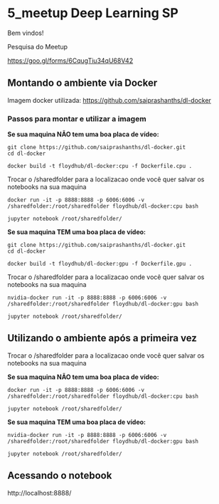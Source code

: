 # 5_meetup Deep Learning SP

Bem vindos!

Pesquisa do Meetup

https://goo.gl/forms/6CqugTiu34qU68V42


## Montando o ambiente via Docker

Imagem docker utilizada: https://github.com/saiprashanths/dl-docker

### Passos para montar e utilizar a imagem

**Se sua maquina NÃO tem uma boa placa de vídeo:**

```
git clone https://github.com/saiprashanths/dl-docker.git
cd dl-docker

docker build -t floydhub/dl-docker:cpu -f Dockerfile.cpu .
```

Trocar o /sharedfolder para a localizacao onde você quer salvar os notebooks na sua maquina

```
docker run -it -p 8888:8888 -p 6006:6006 -v /sharedfolder:/root/sharedfolder floydhub/dl-docker:cpu bash

jupyter notebook /root/sharedfolder/
```

**Se sua maquina TEM uma boa placa de vídeo:**

```
git clone https://github.com/saiprashanths/dl-docker.git
cd dl-docker

docker build -t floydhub/dl-docker:gpu -f Dockerfile.gpu .
```

Trocar o /sharedfolder para a localizacao onde você quer salvar os notebooks na sua maquina

```
nvidia-docker run -it -p 8888:8888 -p 6006:6006 -v /sharedfolder:/root/sharedfolder floydhub/dl-docker:gpu bash

jupyter notebook /root/sharedfolder/
```

## Utilizando o ambiente após a primeira vez

Trocar o /sharedfolder para a localizacao onde você quer salvar os notebooks na sua maquina

**Se sua maquina NÃO tem uma boa placa de vídeo:**

```
docker run -it -p 8888:8888 -p 6006:6006 -v /sharedfolder:/root/sharedfolder floydhub/dl-docker:cpu bash

jupyter notebook /root/sharedfolder/
```

**Se sua maquina TEM uma boa placa de vídeo:**

```
nvidia-docker run -it -p 8888:8888 -p 6006:6006 -v /sharedfolder:/root/sharedfolder floydhub/dl-docker:gpu bash

jupyter notebook /root/sharedfolder/
```

## Acessando o notebook

http://localhost:8888/

